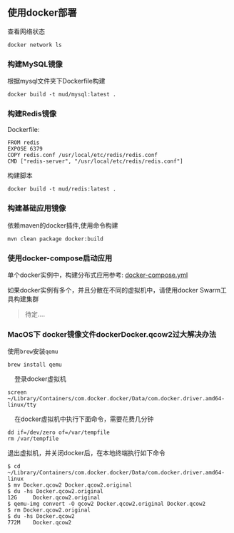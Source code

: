 ## 使用docker部署

查看网络状态
    
    docker network ls

### 构建MySQL镜像

根据mysql文件夹下Dockerfile构建

    docker build -t mud/mysql:latest .

### 构建Redis镜像

Dockerfile:
    
    FROM redis
    EXPOSE 6379
    COPY redis.conf /usr/local/etc/redis/redis.conf
    CMD ["redis-server", "/usr/local/etc/redis/redis.conf"]
    
构建脚本
    
    docker build -t mud/redis:latest .
        
### 构建基础应用镜像

依赖maven的docker插件,使用命令构建

    mvn clean package docker:build
    
### 使用docker-compose启动应用

单个docker实例中，构建分布式应用参考:
    [docker-compose.yml](https://github.com/TonyLiu0112/mud-microservice-demo/blob/master/docker/docker-compose.yml)
    
如果docker实例有多个，并且分散在不同的虚拟机中，请使用docker Swarm工具构建集群
>待定....

### MacOS下 docker镜像文件dockerDocker.qcow2过大解决办法

使用`brew`安装`qemu`
    
    brew install qemu
    
登录docker虚拟机

    screen ~/Library/Containers/com.docker.docker/Data/com.docker.driver.amd64-linux/tty
    
在docker虚拟机中执行下面命令，需要花费几分钟

    dd if=/dev/zero of=/var/tempfile
    rm /var/tempfile

退出虚拟机，并关闭docker后，在本地终端执行如下命令
    
    
    $ cd ~/Library/Containers/com.docker.docker/Data/com.docker.driver.amd64-linux
    $ mv Docker.qcow2 Docker.qcow2.original
    $ du -hs Docker.qcow2.original
    12G     Docker.qcow2.original
    $ qemu-img convert -O qcow2 Docker.qcow2.original Docker.qcow2
    $ rm Docker.qcow2.original
    $ du -hs Docker.qcow2
    772M    Docker.qcow2
